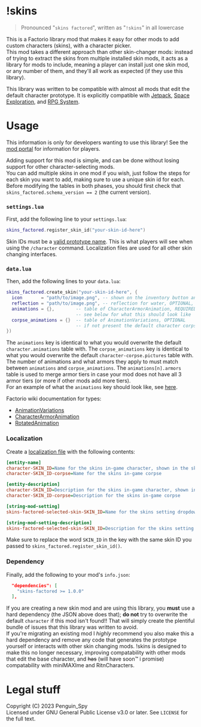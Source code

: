 # !skins
> Pronounced "`skins factored`", written as "`!skins`" in all lowercase

This is a Factorio library mod that makes it easy for other mods to add custom characters (skins), with a character picker.  
This mod takes a different approach than other skin-changer mods: instead of trying to extract the skins from multiple installed skin mods, it acts as a library for mods to include, meaning a player can install just one skin mod, or any number of them, and they'll all work as expected (if they use this library).

This library was written to be compatible with almost all mods that edit the default character prototype. It is explicitly compatible with [Jetpack](https://mods.factorio.com/mod/jetpack), [Space Exploration](https://mods.factorio.com/mod/space-exploration), and [RPG System](https://mods.factorio.com/mod/RPGsystem).


# Usage
This information is only for developers wanting to use this library! See the [mod portal](https://mods.factorio.com/mod/skins-factored) for information for players.

Adding support for this mod is simple, and can be done without losing support for other character-selecting mods.  
You can add multiple skins in one mod if you wish, just follow the steps for each skin you want to add, making sure to use a unique skin id for each.  
Before modifying the tables in both phases, you should first check that `skins_factored.schema_version == 2` (the current version).

### `settings.lua`
First, add the following line to your `settings.lua`:
```lua
skins_factored.register_skin_id("your-skin-id-here")
```
Skin IDs must be a [valid prototype name](https://wiki.factorio.com/PrototypeBase#name "PrototypeBase - Factorio Wiki"). This is what players will see when using the `/character` command. Localization files are used for all other skin changing interfaces.

### `data.lua`
Then, add the following lines to your `data.lua`:
```lua
skins_factored.create_skin("your-skin-id-here", {
  icon       = "path/to/image.png", -- shown on the inventory button and in the gui, REQUIRED
  reflection = "path/to/image.png", -- reflection for water, OPTIONAL, will default to the default player's texture
  animations = {},        -- table of CharacterArmorAnimation, REQUIRED
                          -- see below for what this should look like
  corpse_animations = {}  -- table of AnimationVariations, OPTIONAL
                          -- if not present the default character corpse entity is used (no custom corpse is generated)
})
```
The `animations` key is identical to what you would overwrite the default `character.animations` table with. The `corpse_animations` key is identical to what you would overwrite the default `character-corpse.pictures` table with.  
The number of animations and what armors they apply to must match between `animations` and `corpse_animations`. The `animations[n].armors` table is used to merge armor tiers in case your mod does not have all 3 armor tiers (or more if other mods add more tiers).  
For an example of what the `animations` key should look like, see [here](https://gist.github.com/Penguin-Spy/ab9c81511791bb90243d3e8bec2dcbd5).

Factorio wiki documentation for types:  
- [AnimationVariations](https://wiki.factorio.com/Types/AnimationVariations)
- [CharacterArmorAnimation](https://wiki.factorio.com/Types/CharacterArmorAnimation)
- [RotatedAnimation](https://wiki.factorio.com/Types/RotatedAnimation)

### Localization
Create a [localization file](https://wiki.factorio.com/Tutorial:Localisation) with the following contents: 
```ini
[entity-name]
character-SKIN_ID=Name for the skins in-game character, shown in the skin selector GUI
character-SKIN_ID-corpse=Name for the skins in-game corpse

[entity-description]
character-SKIN_ID=Description for the skins in-game character, shown in the skin selector GUI
character-SKIN_ID-corpse=Description for the skins in-game corpse

[string-mod-setting]
skins-factored-selected-skin-SKIN_ID=Name for the skins setting dropdown item (required, but should be the same as the entity-name)

[string-mod-setting-description]
skins-factored-selected-skin-SKIN_ID=Description for the skins setting dropdown item (required, but should be the same as the entity-description)
```
Make sure to replace the word `SKIN_ID` in the key with the same skin ID you passed to `skins_factored.register_skin_id()`.  

### Dependency
Finally, add the following to your mod's `info.json`:
```json
  "dependencies": [
    "skins-factored >= 1.0.0"
  ],
```
If you are creating a new skin mod and are using this library, you **must** use a hard dependency (the JSON above does that); **do not** try to overwrite the default `character` if this mod isn't found!! That will simply create the plentiful bundle of issues that this library was written to avoid.  
If you're migrating an existing mod I *highly* recommend you also make this a hard dependency and remove any code that generates the prototype yourself or interacts with other skin changing mods. !skins is designed to make this no longer necessary, improving compatability with other mods that edit the base character, and ~~has~~ (will have soon™ i promise) compatability with miniMAXIme and RitnCharacters.


# Legal stuff
Copyright (C) 2023  Penguin_Spy  
Licensed under GNU General Public License v3.0 or later. See `LICENSE` for the full text.  
